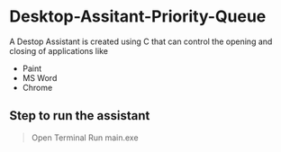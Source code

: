 # Desktop-Assitant-Priority-Queue

A Destop Assistant is created using C that can control the opening and closing of applications like 
+ Paint
+ MS Word
+ Chrome

## Step to run the assistant

> Open Terminal
> Run main.exe
